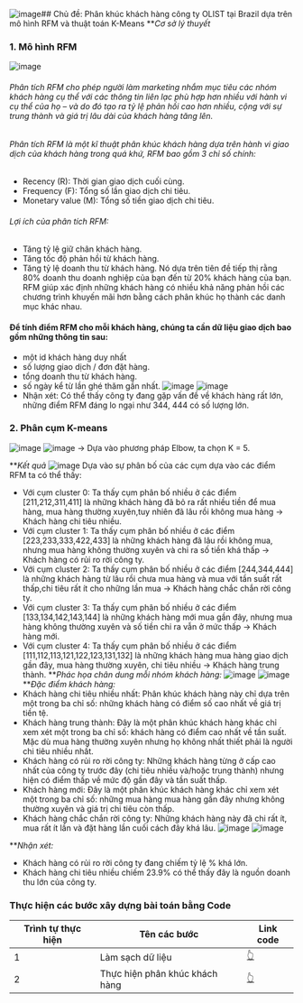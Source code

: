 ![image](https://github.com/quynguyen6702/Olist_RFM/assets/125745108/ad3fe08b-09ee-44b7-b3e3-d40bec426064)## Chủ đề: Phân khúc khách hàng công ty OLIST tại Brazil dựa trên mô hình RFM và thuật toán K-Means 
***Cơ sở lý thuyết*
### 1.	Mô hình RFM
![image](https://github.com/quynguyen6702/Olist_RFM/assets/125745108/4106a8c1-55c8-4d58-9fbe-fa516b443e20)
###### Phân tích RFM cho phép người làm marketing nhắm mục tiêu các nhóm khách hàng cụ thể với các thông tin liên lạc phù hợp hơn nhiều với hành vi cụ thể của họ – và do đó tạo ra tỷ lệ phản hồi cao hơn nhiều, cộng với sự trung thành và giá trị lâu dài của khách hàng tăng lên.
###### Phân tích RFM là một kĩ thuật phân khúc khách hàng dựa trên hành vi giao dịch của khách hàng trong quá khứ, RFM bao gồm 3 chỉ số chính:
-	Recency (R): Thời gian giao dịch cuối cùng.
-	Frequency (F): Tổng số lần giao dịch chi tiêu.
-	Monetary value (M): Tổng số tiền giao dịch chi tiêu.
###### Lợi ích của phân tích RFM:
-	Tăng tỷ lệ giữ chân khách hàng.
-	Tăng tốc độ phản hồi từ khách hàng.
-	Tăng tỷ lệ doanh thu từ khách hàng.
Nó dựa trên tiên đề tiếp thị rằng 80% doanh thu doanh nghiệp của bạn đến từ 20% khách hàng của bạn. RFM giúp xác định những khách hàng có nhiều khả năng phản hồi các chương trình khuyến mãi hơn bằng cách phân khúc họ thành các danh mục khác nhau.

#### Để tính điểm RFM cho mỗi khách hàng, chúng ta cần dữ liệu giao dịch bao gồm những thông tin sau:
- một id khách hàng duy nhất
-	số lượng giao dịch / đơn đặt hàng.
-	tổng doanh thu từ khách hàng.
-	số ngày kể từ lần ghé thăm gần nhất.
![image](https://github.com/quynguyen6702/Olist_RFM/assets/125745108/723cb1f1-950a-4bc1-9d85-aa4db88fa5d5)
![image](https://github.com/quynguyen6702/Olist_RFM/assets/125745108/54b94d6a-0bf7-4ef0-a38e-49589d9ab36b)
- Nhận xét: Có thể thấy công ty đang gặp vấn đề về khách hàng rất lớn, những điểm RFM đáng lo ngại như 344, 444 có số lượng lớn.

### 2. Phân cụm K-means
![image](https://github.com/quynguyen6702/Olist_RFM/assets/125745108/cc683550-7025-41d2-a332-50fb779e8906)
![image](https://github.com/quynguyen6702/Olist_RFM/assets/125745108/3b069e03-f5c9-45a1-9f75-4cc4898595f8)
→ Dựa vào phương pháp Elbow, ta chọn K = 5.

***Kết quả*
![image](https://github.com/quynguyen6702/Olist_RFM/assets/125745108/a41c9fa5-21b8-46ba-8a48-398292e70bd0)
Dựa vào sự phân bố của các cụm dựa vào các điểm RFM ta có thể thấy:
-	Với cụm cluster 0: Ta thấy cụm phân bố nhiều ở các điểm [211,212,311,411] là những khách hàng đã bỏ ra rất nhiều tiền để mua hàng, mua hàng thường xuyên,tuy nhiên đã lâu rồi không mua hàng → Khách hàng chi tiêu nhiều.
-	Với cụm cluster 1: Ta thấy cụm phân bố nhiều ở các điểm [223,233,333,422,433] là những khách hàng đã lâu rồi không mua, nhưng mua hàng không thường xuyên và chi ra số tiền khá thấp → Khách hàng có rủi ro rời công ty.
-	Với cụm cluster 2: Ta thấy cụm phân bố nhiều ở các điểm [244,344,444] là những khách hàng từ lâu rồi chưa mua hàng và mua với tần suất rất thấp,chi tiêu rất ít cho những lần mua → Khách hàng chắc chắn rời công ty.
-	Với cụm cluster 3: Ta thấy cụm phân bố nhiều ở các điểm [133,134,142,143,144] là những khách hàng mới mua gần đây, nhưng mua hàng không thường xuyên và số tiền chi ra vẫn ở mức thấp → Khách hàng mới.
-	Với cụm cluster 4: Ta thấy cụm phân bố nhiều ở các điểm [111,112,113,121,122,123,131,132] là những khách hàng mua hàng giao dịch gần đây, mua hàng thường xuyên, chi tiêu nhiều → Khách hàng trung thành.
***Phác họa chân dung mỗi nhóm khách hàng:*
 	![image](https://github.com/quynguyen6702/Olist_RFM/assets/125745108/a6d71044-15e0-464e-a07c-e14d0ad46b9d)
 	![image](https://github.com/quynguyen6702/Olist_RFM/assets/125745108/27c1baa3-544f-4a37-a129-995ad2b118ef)
***Đặc điểm khách hàng:*
-	Khách hàng chi tiêu nhiều nhất: Phân khúc khách hàng này chỉ dựa trên một trong ba chỉ số: những khách hàng có điểm số cao nhất về giá trị tiền tệ. 
-	Khách hàng trung thành: Đây là một phân khúc khách hàng khác chỉ xem xét một trong ba chỉ số: khách hàng có điểm cao nhất về tần suất. Mặc dù mua hàng thường xuyên nhưng họ không nhất thiết phải là người chi tiêu nhiều nhất.
-	Khách hàng có rủi ro rời công ty: Những khách hàng từng ở cấp cao nhất của công ty trước đây (chi tiêu nhiều và/hoặc trung thành) nhưng hiện có điểm thấp về mức độ gần đây và tần suất thấp.
-	Khách hàng mới: Đây là một phân khúc khách hàng khác chỉ xem xét một trong ba chỉ số: những mua hàng mua hàng gần đây nhưng không thường xuyên và giá trị chi tiêu còn thấp.
-	Khách hàng chắc chắn rời công ty: Những khách hàng này đã chi rất ít, mua rất ít lần và đặt hàng lần cuối cách đây khá lâu.
![image](https://github.com/quynguyen6702/Olist_RFM/assets/125745108/8c2a978a-9b54-40de-8a01-c9de8982bdbf)
![image](https://github.com/quynguyen6702/Olist_RFM/assets/125745108/00d8debe-e7cb-4cf7-afd2-16fc5ca1b112)

***Nhận xét:*
-	Khách hàng có rủi ro rời công ty đang chiếm tỷ lệ % khá lớn.
-	Khách hàng chi tiêu nhiều chiếm 23.9% có thể thấy đây là nguồn doanh thu lớn của công ty.

### Thực hiện các bước xây dựng bài toán bằng Code
| Trình tự thực hiện | Tên các bước                                                      | Link code                                                    |
| ----- | ------------------------------------------------------------                   | ------------------------------------------------------------ |
| 1     |Làm sạch dữ liệu | [👆](https://drive.google.com/file/d/1eLf7Lqr2u5jzKl6zV8QHhOgzDoOX0Qcr/view?usp=sharing) |
| 2     |Thực hiện phân khúc khách hàng | [👆](https://drive.google.com/file/d/1-kR5OhHNnbfWNFxuBYOiQnN3uTLQK8Py/view?usp=sharing) |

